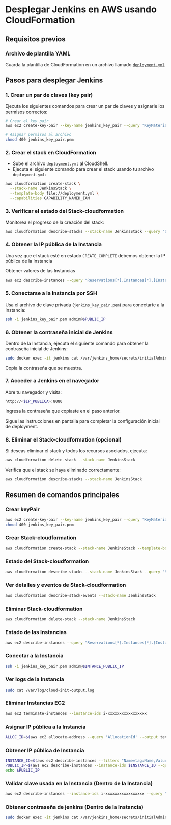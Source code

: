 # Desplegar Jenkins en AWS usando CloudFormation

## Requisitos previos

### Archivo de plantilla YAML

Guarda la plantilla de CloudFormation en un archivo llamado [`deployment.yml`](deployment.yml)

## Pasos para desplegar Jenkins

### 1. Crear un par de claves (key pair)

Ejecuta los siguientes comandos para crear un par de claves y asignarle los permisos correctos:

```bash
# Crear el key pair
aws ec2 create-key-pair --key-name jenkins_key_pair --query 'KeyMaterial' --output text > jenkins_key_pair.pem

# Asignar permisos al archivo
chmod 400 jenkins_key_pair.pem
```

### 2. Crear el stack en CloudFormation

- Sube el archivo [`deployment.yml`](https://github.com/jctrejosi/Cloud-Technologies-Class/blob/master/Jenkins_CloudFormations/deployment.yml) al CloudShell.
- Ejecuta el siguiente comando para crear el stack usando tu archivo `deployment.yml`:

```bash
aws cloudformation create-stack \
  --stack-name JenkinsStack \
  --template-body file://deployment.yml \
  --capabilities CAPABILITY_NAMED_IAM
```

### 3. Verificar el estado del Stack-cloudformation

Monitorea el progreso de la creación del stack:

```bash
aws cloudformation describe-stacks --stack-name JenkinsStack --query "Stacks[0].StackStatus"
```

### 4. Obtener la IP pública de la Instancia

Una vez que el stack esté en estado `CREATE_COMPLETE` debemos obtener la IP pública de la Instancia

Obtener valores de las Instancias

```bash
aws ec2 describe-instances --query "Reservations[*].Instances[*].[InstanceId, Tags[?Key=='Name'].Value | [0], PublicIpAddress, State.Name]" --output table

```

### 5. Conectarse a la Instancia por SSH

Usa el archivo de clave privada (`jenkins_key_pair.pem`) para conectarte a la Instancia:

```bash
ssh -i jenkins_key_pair.pem admin@$PUBLIC_IP
```

### 6. Obtener la contraseña inicial de Jenkins

Dentro de la Instancia, ejecuta el siguiente comando para obtener la contraseña inicial de Jenkins:

```bash
sudo docker exec -it jenkins cat /var/jenkins_home/secrets/initialAdminPassword
```

Copia la contraseña que se muestra.

### 7. Acceder a Jenkins en el navegador

Abre tu navegador y visita:

```bash
http://<$IP_PUBLICA>:8080
```

Ingresa la contraseña que copiaste en el paso anterior.

Sigue las instrucciones en pantalla para completar la configuración inicial de deployment.

### 8. Eliminar el Stack-cloudformation (opcional)

Si deseas eliminar el stack y todos los recursos asociados, ejecuta:

```bash
aws cloudformation delete-stack --stack-name JenkinsStack
```

Verifica que el stack se haya eliminado correctamente:

```bash
aws cloudformation describe-stacks --stack-name JenkinsStack
```

## Resumen de comandos principales

### Crear keyPair

```bash
aws ec2 create-key-pair --key-name jenkins_key_pair --query 'KeyMaterial' --output text > jenkins_key_pair.pem
chmod 400 jenkins_key_pair.pem
```

### Crear Stack-cloudformation

```bash
aws cloudformation create-stack --stack-name JenkinsStack --template-body file://deployment.yml --capabilities CAPABILITY_NAMED_IAM
```

### Estado del Stack-cloudformation

```bash
aws cloudformation describe-stacks --stack-name JenkinsStack --query "Stacks[0].StackStatus"
```

### Ver detalles y eventos de Stack-cloudformation

```bash
aws cloudformation describe-stack-events --stack-name JenkinsStack
```

### Eliminar Stack-cloudformation

```bash
aws cloudformation delete-stack --stack-name JenkinsStack
```

### Estado de las Instancias

```bash
aws ec2 describe-instances --query "Reservations[*].Instances[*].[InstanceId, Tags[?Key=='Name'].Value | [0], PublicIpAddress, State.Name]" --output table
```

### Conectar a la Instancia

  ```bash
  ssh -i jenkins_key_pair.pem admin@$INTANCE_PUBLIC_IP
  ```

### Ver logs de la Instancia

```bash
sudo cat /var/log/cloud-init-output.log
```

### Eliminar Instancias EC2

```bash
aws ec2 terminate-instances --instance-ids i-xxxxxxxxxxxxxxxxx
```

### Asignar IP pública a la Instancia

```bash
ALLOC_ID=$(aws ec2 allocate-address --query 'AllocationId' --output text) aws ec2 associate-address --instance-id $INSTANCE_ID --allocation-id $ALLOC_ID
```

### Obtener IP pública de Instancia

```bash
INSTANCE_ID=$(aws ec2 describe-instances --filters "Name=tag:Name,Values=InstanciaJenkins" --query "Reservations[0].Instances[0].InstanceId" --output text)
PUBLIC_IP=$(aws ec2 describe-instances --instance-ids $INSTANCE_ID --query "Reservations[0].Instances[0].PublicIpAddress" --output text)
echo $PUBLIC_IP
```

### Validar clave usada en la Instancia (Dentro de la Instancia)

```bash
aws ec2 describe-instances --instance-ids i-xxxxxxxxxxxxxxxxx --query "Reservations[0].Instances[0].KeyName" --output text
```

### Obtener contraseña de jenkins (Dentro de la Instancia)

  ```bash
  sudo docker exec -it jenkins cat /var/jenkins_home/secrets/initialAdminPassword
  ```
